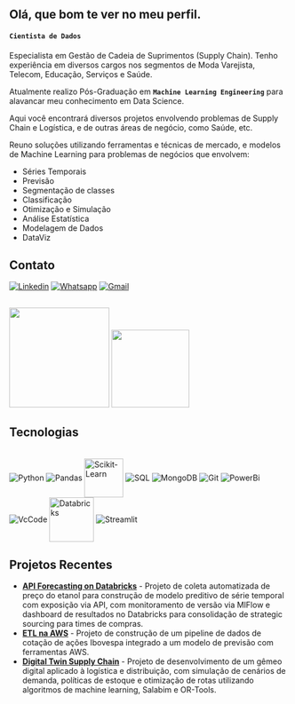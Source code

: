 ## Olá, que bom te ver no meu perfil.

#### **``Cientista de Dados``** 
Especialista em Gestão de Cadeia de Suprimentos (Supply Chain).
Tenho experiência em diversos cargos nos segmentos de Moda Varejista, Telecom, Educação, Serviços e Saúde.

Atualmente realizo Pós-Graduação em **``Machine Learning Engineering``** para alavancar meu conhecimento em Data Science.

Aqui você encontrará diversos projetos envolvendo problemas de Supply Chain e Logística, e de outras áreas de negócio, como Saúde, etc.

Reuno soluções utilizando ferramentas e técnicas de mercado, e modelos de Machine Learning para problemas de negócios que envolvem:

* Séries Temporais
* Previsão
* Segmentação de classes
* Classificação
* Otimização e Simulação
* Análise Estatística 
* Modelagem de Dados
* DataViz

## **Contato** 

[![Linkedin](https://img.shields.io/badge/LinkedIn-0077B5?style=for-the-badge&logo=linkedin&logoColor=white)](https://linkedin.com.br/in/ederray)
[![Whatsapp](https://img.shields.io/badge/WhatsApp-25D366?style=for-the-badge&logo=whatsapp&logoColor=white)](https://wa.me/5551987654321?text=Ol%C3%A1%2C%20Eder%20Ray%21%20Encontrei%20seu%20perfil%20no%20GitHub%20e%20gostaria%20de%20conversar%20sobre%20oportunidades%20de%20colabora%C3%A7%C3%A3o.)
[![Gmail](https://img.shields.io/badge/Gmail-D14836?style=for-the-badge&logo=gmail&logoColor=white)](mailto:eder.ray@gmail.com)



<div>

##

  <img height = "180cm" src="https://github-readme-stats.vercel.app/api?username=ederray&show_icons=true&theme=tokyonight&include_all_commits=true&count_private=true"/>
  
  <img height = "140cm" src="https://github-readme-stats.vercel.app/api/top-langs/?username=ederray&layout=compact&langs_count=16&theme=tokyonight"/>
 
</div>

## **Tecnologias** 

<div style="display:inline_block"><br/>
<img align="center" alt= "Python" src="https://icongr.am/devicon/python-original.svg?size=50&color=currentColor">
<img align="center" alt= "Pandas" src="https://img.icons8.com/?size=50&id=xSkewUSqtErH&format=png&color=000000">
<img align="center" alt= "Scikit-Learn" height= "70px" width="70px" src="https://cdn.jsdelivr.net/gh/devicons/devicon@latest/icons/scikitlearn/scikitlearn-original.svg"> 
<img align="center" alt= "SQL" src="https://img.icons8.com/?size=50&id=J6KcaRLsTgpZ&format=png&color=000000">
<img align="center" alt= "MongoDB" src="https://icongr.am/devicon/mongodb-original-wordmark.svg?size=50&color=currentColor">
<img align="center" alt= "Git" src="https://icongr.am/devicon/git-original.svg?size=40&color=currentColor">
<img align="center" alt= "PowerBi" src="https://img.icons8.com/?size=50&id=3sGOUDo9nJ4k&format=png&color=000000">
<img align="center" alt= "VcCode" src="https://img.icons8.com/?size=50&id=9OGIyU8hrxW5&format=png&color=000000">
<img align="center" alt= "Databricks" 
height= "80px" width="80px" src="https://cdn.brandfetch.io/idSUrLOWbH/idEHbzBDZC.svg?c=1bxid64Mup7aczewSAYMX&t=1661139049043">
<img align="center" alt= "Streamlit" src="https://img.icons8.com/?size=50&id=Rffi8qeb2fK5&format=png&color=000000">
        
</div>

## **Projetos Recentes** 


* **[API Forecasting on Databricks](https://github.com/ederray/nome-do-projeto-1)** - Projeto de coleta automatizada de preço do etanol para construção de modelo preditivo de série temporal com exposição via API, com monitoramento de versão via MlFlow e dashboard de resultados no Databricks para consolidação de strategic sourcing para times de compras.
* **[ETL na AWS](https://github.com/ederray/etl-aws)** - Projeto de construção de um pipeline de dados de cotação de ações Ibovespa integrado a um modelo de previsão com ferramentas AWS.
* **[Digital Twin Supply Chain](https://github.com/ederray/projetos_otimizacao/tree/main/digital_twin_supply_chain)** - Projeto de desenvolvimento de um gêmeo digital aplicado à logística e distribuição, com simulação de cenários de demanda, políticas de estoque e otimização de rotas utilizando algoritmos de machine learning, Salabim e OR-Tools.
